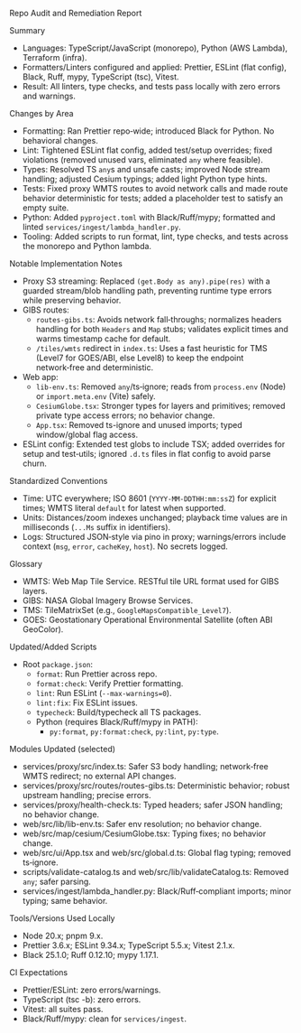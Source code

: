 Repo Audit and Remediation Report

Summary

- Languages: TypeScript/JavaScript (monorepo), Python (AWS Lambda), Terraform (infra).
- Formatters/Linters configured and applied: Prettier, ESLint (flat config), Black, Ruff, mypy, TypeScript (tsc), Vitest.
- Result: All linters, type checks, and tests pass locally with zero errors and warnings.

Changes by Area

- Formatting: Ran Prettier repo‑wide; introduced Black for Python. No behavioral changes.
- Lint: Tightened ESLint flat config, added test/setup overrides; fixed violations (removed unused vars, eliminated `any` where feasible).
- Types: Resolved TS `any`s and unsafe casts; improved Node stream handling; adjusted Cesium typings; added light Python type hints.
- Tests: Fixed proxy WMTS routes to avoid network calls and made route behavior deterministic for tests; added a placeholder test to satisfy an empty suite.
- Python: Added `pyproject.toml` with Black/Ruff/mypy; formatted and linted `services/ingest/lambda_handler.py`.
- Tooling: Added scripts to run format, lint, type checks, and tests across the monorepo and Python lambda.

Notable Implementation Notes

- Proxy S3 streaming: Replaced `(get.Body as any).pipe(res)` with a guarded stream/blob handling path, preventing runtime type errors while preserving behavior.
- GIBS routes:
  - `routes-gibs.ts`: Avoids network fall‑throughs; normalizes headers handling for both `Headers` and `Map` stubs; validates explicit times and warms timestamp cache for default.
  - `/tiles/wmts` redirect in `index.ts`: Uses a fast heuristic for TMS (Level7 for GOES/ABI, else Level8) to keep the endpoint network‑free and deterministic.
- Web app:
  - `lib-env.ts`: Removed `any`/ts‑ignore; reads from `process.env` (Node) or `import.meta.env` (Vite) safely.
  - `CesiumGlobe.tsx`: Stronger types for layers and primitives; removed private type access errors; no behavior change.
  - `App.tsx`: Removed ts-ignore and unused imports; typed window/global flag access.
- ESLint config: Extended test globs to include TSX; added overrides for setup and test‑utils; ignored `.d.ts` files in flat config to avoid parse churn.

Standardized Conventions

- Time: UTC everywhere; ISO 8601 (`YYYY-MM-DDTHH:mm:ssZ`) for explicit times; WMTS literal `default` for latest when supported.
- Units: Distances/zoom indexes unchanged; playback time values are in milliseconds (`...Ms` suffix in identifiers).
- Logs: Structured JSON‑style via pino in proxy; warnings/errors include context (`msg`, `error`, `cacheKey`, `host`). No secrets logged.

Glossary

- WMTS: Web Map Tile Service. RESTful tile URL format used for GIBS layers.
- GIBS: NASA Global Imagery Browse Services.
- TMS: TileMatrixSet (e.g., `GoogleMapsCompatible_Level7`).
- GOES: Geostationary Operational Environmental Satellite (often ABI GeoColor).

Updated/Added Scripts

- Root `package.json`:
  - `format`: Run Prettier across repo.
  - `format:check`: Verify Prettier formatting.
  - `lint`: Run ESLint (`--max-warnings=0`).
  - `lint:fix`: Fix ESLint issues.
  - `typecheck`: Build/typecheck all TS packages.
  - Python (requires Black/Ruff/mypy in PATH):
    - `py:format`, `py:format:check`, `py:lint`, `py:type`.

Modules Updated (selected)

- services/proxy/src/index.ts: Safer S3 body handling; network‑free WMTS redirect; no external API changes.
- services/proxy/src/routes/routes-gibs.ts: Deterministic behavior; robust upstream handling; precise errors.
- services/proxy/health-check.ts: Typed headers; safer JSON handling; no behavior change.
- web/src/lib/lib-env.ts: Safer env resolution; no behavior change.
- web/src/map/cesium/CesiumGlobe.tsx: Typing fixes; no behavior change.
- web/src/ui/App.tsx and web/src/global.d.ts: Global flag typing; removed ts‑ignore.
- scripts/validate-catalog.ts and web/src/lib/validateCatalog.ts: Removed `any`; safer parsing.
- services/ingest/lambda_handler.py: Black/Ruff‑compliant imports; minor typing; same behavior.

Tools/Versions Used Locally

- Node 20.x; pnpm 9.x.
- Prettier 3.6.x; ESLint 9.34.x; TypeScript 5.5.x; Vitest 2.1.x.
- Black 25.1.0; Ruff 0.12.10; mypy 1.17.1.

CI Expectations

- Prettier/ESLint: zero errors/warnings.
- TypeScript (tsc -b): zero errors.
- Vitest: all suites pass.
- Black/Ruff/mypy: clean for `services/ingest`.
